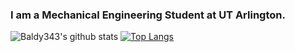 ### I am a Mechanical Engineering Student at UT Arlington.
![Baldy343's github stats](https://github-readme-stats.vercel.app/api?username=baldy343)
[![Top Langs](https://github-readme-stats.vercel.app/api/top-langs/?username=baldy343)](https://github.com/baldy343/github-readme-stats)
<!--
**Baldy343/Baldy343** is a ✨ _special_ ✨ repository because its `README.md` (this file) appears on your GitHub profile.

Here are some ideas to get you started:

- 🔭 I’m currently working on ...
- 🌱 I’m currently learning ...
- 👯 I’m looking to collaborate on ...
- 🤔 I’m looking for help with ...
- 💬 Ask me about ...
- 📫 How to reach me: ...
- 😄 Pronouns: ...
- ⚡ Fun fact: ...
-->
